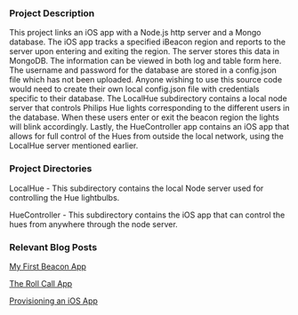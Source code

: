 ### Project Description
This project links an iOS app with a Node.js http server and a Mongo database. The iOS app tracks a specified iBeacon region and reports to the server upon entering and exiting the region. The server stores this data in MongoDB. The information can be viewed in both log and table form here. The username and password for the database are stored in a config.json file which has not been uploaded. Anyone wishing to use this source code would need to create their own local config.json file with credentials specific to their database. The LocalHue subdirectory contains a local node server that controls Philips Hue lights corresponding to the different users in the database. When these users enter or exit the beacon region the lights will blink accordingly. Lastly, the HueController app contains an iOS app that allows for full control of the Hues from outside the local network, using the LocalHue server mentioned earlier. 
### Project Directories
LocalHue - This subdirectory contains the local Node server used for controlling the Hue lightbulbs.

HueController - This subdirectory contains the iOS app that can control the hues from anywhere through the node server.

### Relevant Blog Posts
[My First Beacon App](http://dcinglis.wordpress.com/2014/06/27/my-first-beacon-app/)

[The Roll Call App](http://dcinglis.wordpress.com/2014/07/15/the-roll-call-app-integrating-beacons-with-node-js-and-mongodb/)

[Provisioning an iOS App](http://dcinglis.wordpress.com/2014/08/21/provisioning-an-ios-app-for-ad-hoc-testing/)
